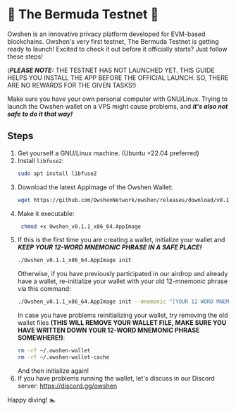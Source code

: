 # 🔺 The Bermuda Testnet 🔺

Owshen is an innovative privacy platform developed for EVM-based blockchains. Owshen's very first testnet, The Bermuda Testnet is getting ready to launch! Excited to check it out before it officially starts? Just follow these steps!

(***PLEASE NOTE:*** THE TESTNET HAS NOT LAUNCHED YET. THIS GUIDE HELPS YOU INSTALL THE APP BEFORE THE OFFICIAL LAUNCH. SO, THERE ARE NO REWARDS FOR THE GIVEN TASKS!)

Make sure you have your own personal computer with GNU/Linux. Trying to launch the Owshen wallet on a VPS might cause problems, and ***it's also not safe to do it that way!***

## Steps

1. Get yourself a GNU/Linux machine. (Ubuntu +22.04 preferred)
2. Install `libfuse2`:
    ```bash
    sudo apt install libfuse2
    ```
3. Download the latest AppImage of the Owshen Wallet:
    ```bash
    wget https://github.com/OwshenNetwork/owshen/releases/download/v0.1.1/Owshen_v0.1.1_x86_64.AppImage
    ```
4. Make it executable:
   ```bash
    chmod +x Owshen_v0.1.1_x86_64.AppImage
   ```
5. If this is the first time you are creating a wallet, initialize your wallet and ***KEEP YOUR 12-WORD MNEMONIC PHRASE IN A SAFE PLACE!***
    ```bash
    ./Owshen_v0.1.1_x86_64.AppImage init
    ```
    Otherwise, if you have previously participated in our airdrop and already have a wallet, re-initialize your wallet with your old 12-mnemonic phrase via this command:
    ```bash
    ./Owshen_v0.1.1_x86_64.AppImage init --mnemonic "[YOUR 12 WORD MNEMONIC-PHRASE]"
    ```
    In case you have problems reinitializing your wallet, try removing the old wallet files **(THIS WILL REMOVE YOUR WALLET FILE, MAKE SURE YOU HAVE WRITTEN DOWN YOUR 12-WORD MNEMONIC PHRASE SOMEWHERE!)**:
    ```bash
    rm -rf ~/.owshen-wallet
    rm -rf ~/.owshen-wallet-cache
    ```
    And then initialize again!
6. If you have problems running the wallet, let's discuss in our Discord server: https://discord.gg/owshen

 
Happy diving! :swimmer: 
